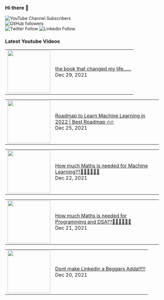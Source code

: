 ### Hi there 👋

![YouTube Channel Subscribers](https://img.shields.io/youtube/channel/subscribers/UCgmk1KXmrHXt_DO0kScyVmQ?style=social)  
![GitHub followers](https://img.shields.io/github/followers/misrapk?style=social)  
![Twitter Follow](https://img.shields.io/twitter/follow/peeyushkmisra?style=social)
![Linkedin Follow](https://img.shields.io/linkedin/follow/peeyushkmisra?style=social)

### Latest Youtube Videos

<!-- YOUTUBE:START --><table><tr><td><a href="https://www.youtube.com/watch?v=rtwMwgJVSUY"><img width="140px" src="https://i.ytimg.com/vi/rtwMwgJVSUY/mqdefault.jpg"></a></td>
<td><a href="https://www.youtube.com/watch?v=rtwMwgJVSUY">the book that changed my life......</a><br/>Dec 29, 2021</td></tr></table>
<table><tr><td><a href="https://www.youtube.com/watch?v=196z03cZw_s"><img width="140px" src="https://i.ytimg.com/vi/196z03cZw_s/mqdefault.jpg"></a></td>
<td><a href="https://www.youtube.com/watch?v=196z03cZw_s">Roadmap to Learn Machine Learning in 2022 | Best Roadmap 🔥🔥</a><br/>Dec 25, 2021</td></tr></table>
<table><tr><td><a href="https://www.youtube.com/watch?v=u1x6qQ4Fm8E"><img width="140px" src="https://i.ytimg.com/vi/u1x6qQ4Fm8E/mqdefault.jpg"></a></td>
<td><a href="https://www.youtube.com/watch?v=u1x6qQ4Fm8E">How much Maths is needed for Machine Learning??🤷‍♀️🤷‍♀️🤷‍♂️</a><br/>Dec 22, 2021</td></tr></table>
<table><tr><td><a href="https://www.youtube.com/watch?v=73XkkzTAOs0"><img width="140px" src="https://i.ytimg.com/vi/73XkkzTAOs0/mqdefault.jpg"></a></td>
<td><a href="https://www.youtube.com/watch?v=73XkkzTAOs0">How much Maths is needed for Programming and DSA??🤷‍♀️🤷‍♀️🤷‍♂️</a><br/>Dec 21, 2021</td></tr></table>
<table><tr><td><a href="https://www.youtube.com/watch?v=RUQHPPYH49w"><img width="140px" src="https://i.ytimg.com/vi/RUQHPPYH49w/mqdefault.jpg"></a></td>
<td><a href="https://www.youtube.com/watch?v=RUQHPPYH49w">Dont make Linkedin a Beggars  Adda!!!!!</a><br/>Dec 20, 2021</td></tr></table>
<!-- YOUTUBE:END -->
